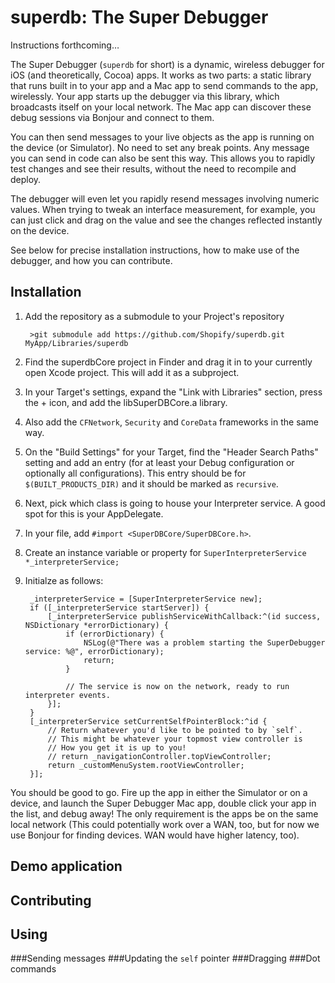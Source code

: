 superdb: The Super Debugger
===========================

Instructions forthcoming…

The Super Debugger (`superdb` for short) is a dynamic, wireless debugger for iOS (and theoretically, Cocoa) apps. It works as two parts: a static library that runs built in to your app and a Mac app to send commands to the app, wirelessly. Your app starts up the debugger via this library, which broadcasts itself on your local network. The Mac app can discover these debug sessions via Bonjour and connect to them.

You can then send messages to your live objects as the app is running on the device (or Simulator). No need to set any break points. Any message you can send in code can also be sent this way. This allows you to rapidly test changes and see their results, without the need to recompile and deploy.

The debugger will even let you rapidly resend messages involving numeric values. When trying to tweak an interface measurement, for example, you can just click and drag on the value and see the changes reflected instantly on the device.

See below for precise installation instructions, how to make use of the debugger, and how you can contribute.

Installation
------------

1. Add the repository as a submodule to your Project's repository

		>git submodule add https://github.com/Shopify/superdb.git MyApp/Libraries/superdb

2. Find the superdbCore project in Finder and drag it in to your currently open Xcode project. This will add it as a subproject.

3. In your Target's settings, expand the "Link with Libraries" section, press the + icon, and add the libSuperDBCore.a library.

4. Also add the `CFNetwork`, `Security` and `CoreData` frameworks in the same way.

5. On the "Build Settings" for your Target, find the "Header Search Paths" setting and add an entry (for at least your Debug configuration or optionally all configurations). This entry should be for `$(BUILT_PRODUCTS_DIR)` and it should be marked as `recursive`.

6. Next, pick which class is going to house your Interpreter service. A good spot for this is your AppDelegate.

7. In your file, add `#import <SuperDBCore/SuperDBCore.h>`.

8. Create an instance variable or property for `SuperInterpreterService *_interpreterService;`

9. Initialze as follows:

		_interpreterService = [SuperInterpreterService new];
		if ([_interpreterService startServer]) {
			[_interpreterService publishServiceWithCallback:^(id success, NSDictionary *errorDictionary) {
				if (errorDictionary) {
					NSLog(@"There was a problem starting the SuperDebugger service: %@", errorDictionary);
					return;
				}
				
				// The service is now on the network, ready to run interpreter events.
			}];
		}
		[_interpreterService setCurrentSelfPointerBlock:^id {
			// Return whatever you'd like to be pointed to by `self`.
			// This might be whatever your topmost view controller is
			// How you get it is up to you!
			// return _navigationController.topViewController;
			return _customMenuSystem.rootViewController;
		}];

You should be good to go. Fire up the app in either the Simulator or on a device, and launch the Super Debugger Mac app, double click your app in the list, and debug away! The only requirement is the apps be on the same local network (This could potentially work over a WAN, too, but for now we use Bonjour for finding devices. WAN would have higher latency, too).

Demo application
----------------

Contributing
------------

Using
-----

###Sending messages
###Updating the `self` pointer
###Dragging
###Dot commands
